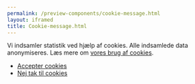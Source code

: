 ```yaml
--- 
permalink: /preview-components/cookie-message.html
layout: iframed 
title: Cookie-message.html
---
```

<div class="cookie-message" id="cookieMessage">
    <div class="container">
        <div class="card w-percent-md-70 w-percent-lg-50">
            <div class="card-text pt-6 pl-6 pr-6 pb-0">
                <p class="mt-0 mb-0">
                    Vi indsamler statistik ved hjælp af cookies. Alle
                    indsamlede data anonymiseres. Læs mere om <a
                        href="#">vores brug af cookies</a>.
                </p>
            </div>
            <div class="card-action pb-6 pl-6 pr-6">
                <ul class="unstyled-list mt-4">
                    <li class="d-md-inline-block mb-4 mb-md-0">
                        <a href="#" class="button button-secondary"
                            id="acceptCookieButton">Accepter cookies</a>
                    </li>
                    <li class="d-md-inline-block ml-md-4">
                        <a href="#" id="declineCookieButton"
                            class="button button-tertiary">Nej tak til
                            cookies</a>
                    </li>
                </ul>
            </div>
        </div>
    </div>
</div>

<div class="container"></div>
